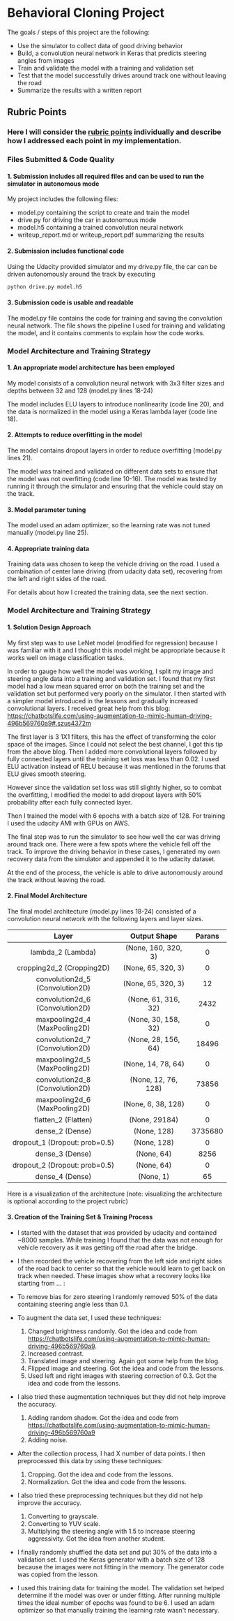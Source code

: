 
# Behavioral Cloning Project

The goals / steps of this project are the following:
* Use the simulator to collect data of good driving behavior
* Build, a convolution neural network in Keras that predicts steering angles from images
* Train and validate the model with a training and validation set
* Test that the model successfully drives around track one without leaving the road
* Summarize the results with a written report


## Rubric Points
### Here I will consider the [rubric points](https://review.udacity.com/#!/rubrics/432/view) individually and describe how I addressed each point in my implementation.  


### Files Submitted & Code Quality
#### 1. Submission includes all required files and can be used to run the simulator in autonomous mode
My project includes the following files:
* model.py containing the script to create and train the model
* drive.py for driving the car in autonomous mode
* model.h5 containing a trained convolution neural network 
* writeup_report.md or writeup_report.pdf summarizing the results

#### 2. Submission includes functional code
Using the Udacity provided simulator and my drive.py file, the car can be driven autonomously around the track by executing 
```sh
python drive.py model.h5
```

#### 3. Submission code is usable and readable
The model.py file contains the code for training and saving the convolution neural network. The file shows the pipeline I used for training and validating the model, and it contains comments to explain how the code works.

### Model Architecture and Training Strategy
#### 1. An appropriate model architecture has been employed
My model consists of a convolution neural network with 3x3 filter sizes and depths between 32 and 128 (model.py lines 18-24) 

The model includes ELU layers to introduce nonlinearity (code line 20), and the data is normalized in the model using a Keras lambda layer (code line 18). 

#### 2. Attempts to reduce overfitting in the model
The model contains dropout layers in order to reduce overfitting (model.py lines 21). 

The model was trained and validated on different data sets to ensure that the model was not overfitting (code line 10-16). The model was tested by running it through the simulator and ensuring that the vehicle could stay on the track.

#### 3. Model parameter tuning

The model used an adam optimizer, so the learning rate was not tuned manually (model.py line 25).

#### 4. Appropriate training data

Training data was chosen to keep the vehicle driving on the road. I used a combination of center lane driving (from udacity data set), recovering from the left and right sides of the road.

For details about how I created the training data, see the next section. 

### Model Architecture and Training Strategy
#### 1. Solution Design Approach

My first step was to use LeNet model (modified for regression) because I was familiar with it and I thought this model might be appropriate because it works well on image classification tasks.

In order to gauge how well the model was working, I split my image and steering angle data into a training and validation set. I found that my first model had a low mean squared error on both the training set and the validation set but performed very poorly on the simulator.
I then started with a simpler model introduced in the lessons and gradually increased convolutional layers. I received great help from this blog:
https://chatbotslife.com/using-augmentation-to-mimic-human-driving-496b569760a9#.szus4372m

The first layer is 3 1X1 filters, this has the effect of transforming the color space of the images. Since I could not select the best channel, I got this tip from the above blog.
Then I added more convolutional layers followed by fully connected layers until the training set loss was less than 0.02.
I used ELU activation instead of RELU because it was mentioned in the forums that ELU gives smooth steering.

However since the validation set loss was still slightly higher, so to combat the overfitting, I modified the model to add dropout layers with 50% probability after each fully connected layer.

Then I trained the model with 6 epochs with a batch size of 128. For training I used the udacity AMI with GPUs on AWS.

The final step was to run the simulator to see how well the car was driving around track one. There were a few spots where the vehicle fell off the track. To improve the driving behavior in these cases, I generated my own recovery data from the simulator and appended it to the udacity dataset.

At the end of the process, the vehicle is able to drive autonomously around the track without leaving the road.

#### 2. Final Model Architecture

The final model architecture (model.py lines 18-24) consisted of a convolution neural network with the following layers and layer sizes.

| Layer                          |     Output  Shape   | Parans |
|:------------------------------:|:-------------------:|:------:|
| lambda_2 (Lambda)              | (None, 160, 320, 3) | 0      |
| cropping2d_2 (Cropping2D)      | (None, 65, 320, 3)  | 0      |
| convolution2d_5 (Convolution2D)| (None, 65, 320, 3)  | 12     |
| convolution2d_6 (Convolution2D)| (None, 61, 316, 32) | 2432   |
| maxpooling2d_4 (MaxPooling2D)  | (None, 30, 158, 32) | 0      |
| convolution2d_7 (Convolution2D)| (None, 28, 156, 64) | 18496  |
| maxpooling2d_5 (MaxPooling2D)  | (None, 14, 78, 64)  | 0      |
| convolution2d_8 (Convolution2D)| (None, 12, 76, 128) | 73856  |
| maxpooling2d_6 (MaxPooling2D)  | (None, 6, 38, 128)  | 0      |
| flatten_2 (Flatten)            | (None, 29184)       | 0      |
| dense_2 (Dense)                | (None, 128)         | 3735680|
| dropout_1 (Dropout: prob=0.5)  | (None, 128)         | 0      |
| dense_3 (Dense)                | (None, 64)          | 8256   |
| dropout_2 (Dropout: prob=0.5)  | (None, 64)          | 0      |
| dense_4 (Dense)                | (None, 1)           | 65     |


Here is a visualization of the architecture (note: visualizing the architecture is optional according to the project rubric)

#### 3. Creation of the Training Set & Training Process
* I started with the dataset that was provided by udacity and contained ~8000 samples. While training I found that the data was not enough for vehicle recovery as it was getting off the road after the bridge.
* I then recorded the vehicle recovering from the left side and right sides of the road back to center so that the vehicle would learn to get back on track when needed. These images show what a recovery looks like starting from ... :

* To remove bias for zero steering I randomly removed 50% of the data containing steering angle less than 0.1.
* To augment the data set, I used these techniques:
  1. Changed brightness randomly. Got the idea and code from https://chatbotslife.com/using-augmentation-to-mimic-human-driving-496b569760a9.
  2. Increased contrast.
  3. Translated image and steering. Again got some help from the blog.
  4. Flipped image and steering. Got the idea and code from the lessons.
  5. Used left and right images with steering correction of 0.3. Got the idea and code from the lessons.


* I also tried these augmentation techniques but they did not help improve the accuracy.
  1. Adding random shadow. Got the idea and code from https://chatbotslife.com/using-augmentation-to-mimic-human-driving-496b569760a9
  2. Adding noise.


* After the collection process, I had X number of data points. I then preprocessed this data by using these techniques:
  1. Cropping. Got the idea and code from the lessons.
  2. Normalization. Got the idea and code from the lessons.


* I also tried these preprocessing techniques but they did not help improve the accuracy.
  1. Converting to grayscale.
  2. Converting to YUV scale.
  3. Multiplying the steering angle with 1.5 to increase steering aggressivity. Got the idea from another student.


* I finally randomly shuffled the data set and put 30% of the data into a validation set. I used the Keras generator with a batch size of 128 because the images were not fitting in the memory. The generator code was copied from the lesson.

* I used this training data for training the model. The validation set helped determine if the model was over or under fitting. After running multiple times the ideal number of epochs was found to be 6. I used an adam optimizer so that manually training the learning rate wasn't necessary.


